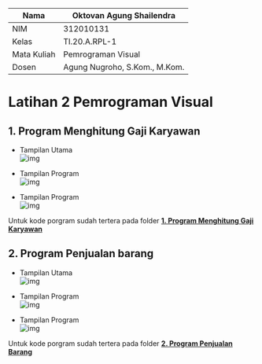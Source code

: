 | Nama        | Oktovan Agung Shailendra      |
| ----------- | ----------------------------- |
| NIM         | 312010131                     |
| Kelas       | TI.20.A.RPL-1                 |
| Mata Kuliah | Pemrograman Visual            |
| Dosen       | Agung Nugroho, S.Kom., M.Kom. |

# Latihan 2 Pemrograman Visual

## 1. Program Menghitung Gaji Karyawan

- Tampilan Utama<br>
  ![img](Gambar/gaji1.png)

- Tampilan Program<br>
  ![img](Gambar/gaji2.png)

- Tampilan Program<br>
  ![img](Gambar/gaji3.png)

Untuk kode porgram sudah tertera pada folder **[1. Program Menghitung Gaji Karyawan](https://github.com/OktovanAgung/Latihan-2-Pemrograman-Visual/tree/main/1.%20Program%20Menghitung%20Gaji%20Karyawan)**

## 2. Program Penjualan barang

- Tampilan Utama<br>
  ![img](Gambar/barang1.png)

- Tampilan Program<br>
  ![img](Gambar/barang2.png)

- Tampilan Program<br>
  ![img](Gambar/barang3.png)

Untuk kode porgram sudah tertera pada folder **[2. Program Penjualan Barang](https://github.com/OktovanAgung/Latihan-2-Pemrograman-Visual/tree/main/2.%20Program%20Penjualan%20Barang)**
